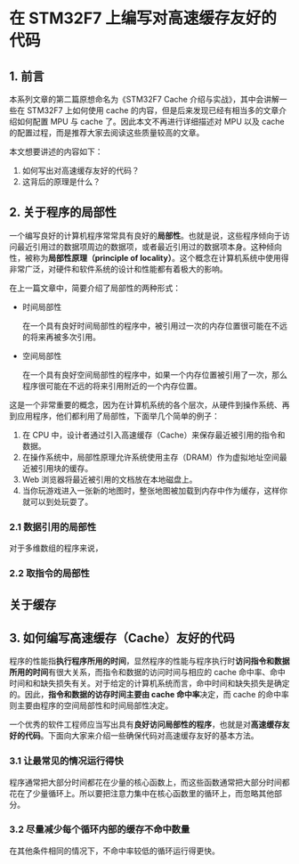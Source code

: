 # 在 STM32F7 上编写对高速缓存友好的代码

## 1. 前言

本系列文章的第二篇原想命名为《STM32F7 Cache 介绍与实战》，其中会讲解一些在 STM32F7 上如何使用 cache 的内容，但是后来发现已经有相当多的文章介绍如何配置 MPU 与 cache 了。因此本文不再进行详细描述对 MPU 以及  cache 的配置过程，而是推荐大家去阅读这些质量较高的文章。

本文想要讲述的内容如下：

1. 如何写出对高速缓存友好的代码？
2. 这背后的原理是什么？

## 2. 关于程序的局部性

一个编写良好的计算机程序常常具有良好的**局部性**。也就是说，这些程序倾向于访问最近引用过的数据项周边的数据项，或者最近引用过的数据项本身。这种倾向性，被称为**局部性原理（principle of locality）**。这个概念在计算机系统中使用得非常广泛，对硬件和软件系统的设计和性能都有着极大的影响。

在上一篇文章中，简要介绍了局部性的两种形式：

- 时间局部性

  在一个具有良好时间局部性的程序中，被引用过一次的内存位置很可能在不远的将来再被多次引用。

- 空间局部性

  在一个具有良好空间局部性的程序中，如果一个内存位置被引用了一次，那么程序很可能在不远的将来引用附近的一个内存位置。

这是一个非常重要的概念，因为在计算机系统的各个层次，从硬件到操作系统、再到应用程序，他们都利用了局部性，下面举几个简单的例子：

1. 在 CPU 中，设计者通过引入高速缓存（Cache）来保存最近被引用的指令和数据。
2. 在操作系统中，局部性原理允许系统使用主存（DRAM）作为虚拟地址空间最近被引用块的缓存。
3. Web 浏览器将最近被引用的文档放在本地磁盘上。
4. 当你玩游戏进入一张新的地图时，整张地图被加载到内存中作为缓存，这样你就可以到处玩耍了。

### 2.1 数据引用的局部性

对于多维数组的程序来说，

### 2.2 取指令的局部性

## 关于缓存


## 3. 如何编写高速缓存（Cache）友好的代码

程序的性能指**执行程序所用的时间**，显然程序的性能与程序执行时**访问指令和数据所用的时间**有很大关系，而指令和数据的访问时间与相应的 cache 命中率、命中时间和和缺失损失有关。对于给定的计算机系统而言，命中时间和缺失损失是确定的。因此，**指令和数据的访存时间主要由 cache 命中率**决定，而 cache 的命中率则主要由程序的空间局部性和时间局部性决定。

一个优秀的软件工程师应当写出具有**良好访问局部性的程序**，也就是对**高速缓存友好的代码**。下面向大家来介绍一些确保代码对高速缓存友好的基本方法。

### 3.1 让最常见的情况运行得快

程序通常把大部分时间都花在少量的核心函数上，而这些函数通常把大部分时间都花在了少量循环上。所以要把注意力集中在核心函数里的循环上，而忽略其他部分。

### 3.2 尽量减少每个循环内部的缓存不命中数量

在其他条件相同的情况下，不命中率较低的循环运行得更快。